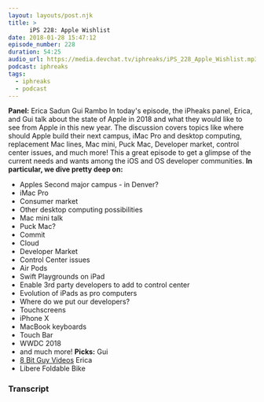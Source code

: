 ```yaml
---
layout: layouts/post.njk
title: >
      iPS 228: Apple Wishlist
date: 2018-01-28 15:47:12
episode_number: 228
duration: 54:25
audio_url: https://media.devchat.tv/iphreaks/iPS_228_Apple_Wishlist.mp3
podcast: iphreaks
tags: 
  - iphreaks
  - podcast
---
```


 **Panel:** Erica Sadun Gui Rambo In today's episode, the iPheaks panel, Erica, and Gui talk about the state of Apple in 2018 and what they would like to see from Apple in this new year. The discussion covers topics like where should Apple build their next campus, iMac Pro and desktop computing,&nbsp; replacement Mac lines, Mac mini, Puck Mac, Developer market, control center issues, and much more! This a great episode to get a glimpse of the current needs and wants among the iOS and OS developer communities. **In particular, we dive pretty deep on:&nbsp;**
- Apples Second major campus - in Denver?
- iMac Pro
- Consumer market
- Other desktop computing possibilities
- Mac mini talk
- Puck Mac?
- Commit
- Cloud
- Developer Market
- Control Center issues
- Air Pods
- Swift Playgrounds on iPad
- Enable 3rd party developers to add to control center
- Evolution of iPads as pro computers
- Where do we put our developers?
- Touchscreens
- iPhone X
- MacBook keyboards
- Touch Bar
- WWDC 2018
- and much more!
**Picks:** Gui
- [8 Bit Guy Videos](https://www.youtube.com/user/adric22)
Erica
- Libere Foldable Bike


### Transcript


